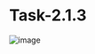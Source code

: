 # Task-2.1.3
![image](https://github.com/ivan866666/Task-2.1.3/assets/134066841/6e30520c-9b80-4b7d-a4c2-272a49f8418e)

